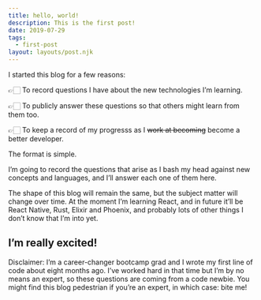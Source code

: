 ```yaml
---
title: hello, world!
description: This is the first post!
date: 2019-07-29
tags:
  - first-post
layout: layouts/post.njk
---
```

I started this blog for a few reasons:

👉🏻 To record questions I have about the new technologies I’m learning.

👉🏻 To publicly answer these questions so that others might learn from them too.

👉🏻 To keep a record of my progresss as I ~~work at becoming~~ become a better developer.

The format is simple.

I’m going to record the questions that arise as I bash my head against new concepts and languages, and I’ll answer each one of them here.

The shape of this blog will remain the same, but the subject matter will change over time. At the moment I’m learning React, and in future it’ll be React Native, Rust, Elixir and Phoenix, and probably lots of other things I don’t know that I’m into yet.

## I’m really excited!

Disclaimer: I’m a career-changer bootcamp grad and I wrote my first line of code about eight months ago. I’ve worked hard in that time but I’m by no means an expert, so these questions are coming from a code newbie. You might find this blog pedestrian if you’re an expert, in which case: bite me!
